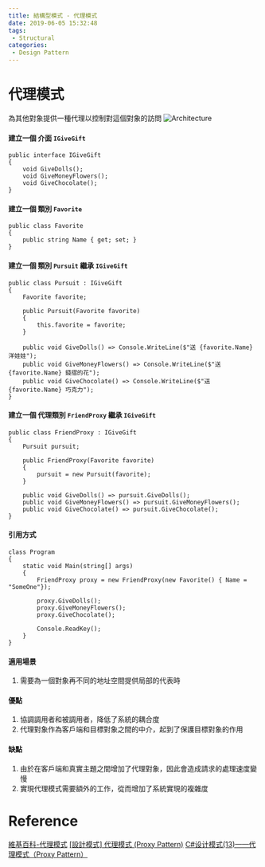 ```yaml
---
title: 結構型模式 - 代理模式
date: 2019-06-05 15:32:48
tags:
 - Structural
categories: 
 - Design Pattern
---
```


# 代理模式
為其他對象提供一種代理以控制對這個對象的訪問
![Architecture](1.png)

#### 建立一個 介面 `IGiveGift`
    public interface IGiveGift
    {
        void GiveDolls();
        void GiveMoneyFlowers();
        void GiveChocolate();
    }

#### 建立一個 類別 `Favorite`
    public class Favorite
    {
        public string Name { get; set; }
    }

#### 建立一個 類別 `Pursuit` 繼承 `IGiveGift`
    public class Pursuit : IGiveGift
    {
        Favorite favorite;

        public Pursuit(Favorite favorite)
        {
            this.favorite = favorite;
        }

        public void GiveDolls() => Console.WriteLine($"送 {favorite.Name} 洋娃娃");
        public void GiveMoneyFlowers() => Console.WriteLine($"送 {favorite.Name} 錢摺的花");
        public void GiveChocolate() => Console.WriteLine($"送 {favorite.Name} 巧克力");
    }

#### 建立一個 代理類別 `FriendProxy` 繼承 `IGiveGift`
    public class FriendProxy : IGiveGift
    {
        Pursuit pursuit;

        public FriendProxy(Favorite favorite)
        {
            pursuit = new Pursuit(favorite);
        }

        public void GiveDolls() => pursuit.GiveDolls();
        public void GiveMoneyFlowers() => pursuit.GiveMoneyFlowers();
        public void GiveChocolate() => pursuit.GiveChocolate();
    }

#### 引用方式
    class Program
    {
        static void Main(string[] args)
        {
            FriendProxy proxy = new FriendProxy(new Favorite() { Name = "SomeOne"});

            proxy.GiveDolls();
            proxy.GiveMoneyFlowers();
            proxy.GiveChocolate();

            Console.ReadKey();
        }
    }

#### 適用場景
1. 需要為一個對象再不同的地址空間提供局部的代表時

#### 優點
1. 協調調用者和被調用者，降低了系統的耦合度
2. 代理對象作為客戶端和目標對象之間的中介，起到了保護目標對象的作用

#### 缺點
1. 由於在客戶端和真實主題之間增加了代理對象，因此會造成請求的處理速度變慢
2. 實現代理模式需要額外的工作，從而增加了系統實現的複雜度

# Reference
[維基百科-代理模式](https://zh.wikipedia.org/wiki/%E4%BB%A3%E7%90%86%E6%A8%A1%E5%BC%8F)
[[設計模式] 代理模式 (Proxy Pattern)](https://dotblogs.com.tw/atowngit/2010/03/09/13956)
[C#设计模式(13)——代理模式（Proxy Pattern）](https://www.cnblogs.com/zhili/p/ProxyPattern.html)
